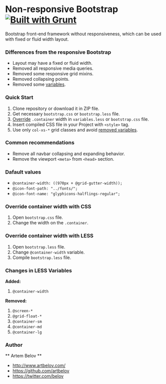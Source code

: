 # Non-responsive Bootstrap [![Built with Grunt](https://cdn.gruntjs.com/builtwith.png)](http://gruntjs.com/)

Bootstrap front-end framework without responsiveness, which can be used with fixed or fluid width layout.

### Differences from the responsive Bootstrap
* Layout may have a fixed or fluid width.
* Removed all responsive media queries.
* Removed some responsive grid mixins.
* Removed collapsing points.
* Removed some [variables](#changes-in-less-variables).

### Quick Start
1. Clone repository or download it in ZIP file.
2. Get necessary ```bootstrap.css``` or ```bootstrap.less``` file.
3. [Override](#override-container-width-with-css) ```.container``` width in ```variables.less``` or ```bootstrap.css``` file.
4. Insert compiled CSS file in your Project with ```<style>``` tag.
5. Use only ```col-xs-*``` grid classes and avoid [removed variables](#changes-in-less-variables).

### Common recommendations
* Remove all navbar collapsing and expanding behavior.
* Remove the viewport ```<meta>``` from ```<head>``` section.

### Dafault values
* ```@container-width: ((970px + @grid-gutter-width));```
* ```@icon-font-path: "../fonts/";```
* ```@icon-font-name: "glyphicons-halflings-regular";```

### Override container width with CSS
1. Open ```bootstrap.css``` file.
2. Change the width on the ```.container```.

### Override container width with LESS
1. Open ```bootstrap.less``` file.
2. Change ```@container-width``` variable.
3. Compile ```bootstrap.less``` file.

### Changes in LESS Variables
**Added:**

1. ```@container-width```

**Removed:**

1. ```@screen-*```
2. ```@grid-float-*```
3. ```@container-sm```
4. ```@container-md```
5. ```@container-lg```

### Author

** Artem Belov **

* <http://www.artbelov.com/>
* <https://github.com/artbelov>
* <https://twitter.com/belov>
